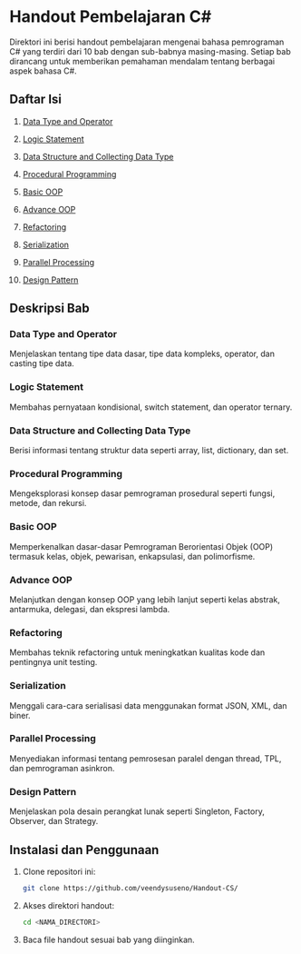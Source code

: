 # Handout Pembelajaran C#

Direktori ini berisi handout pembelajaran mengenai bahasa pemrograman C# yang terdiri dari 10 bab dengan sub-babnya masing-masing. Setiap bab dirancang untuk memberikan pemahaman mendalam tentang berbagai aspek bahasa C#.

## Daftar Isi

1. [Data Type and Operator](#data-type-and-operator)

2. [Logic Statement](#logic-statement)

3. [Data Structure and Collecting Data Type](#data-structure-and-collecting-data-type)

4. [Procedural Programming](#procedural-programming)

5. [Basic OOP](#basic-oop)

6. [Advance OOP](#advance-oop)

7. [Refactoring](#refactoring)

8. [Serialization](#serialization)

9. [Parallel Processing](#parallel-processing)

10. [Design Pattern](#design-pattern)

## Deskripsi Bab

### Data Type and Operator

Menjelaskan tentang tipe data dasar, tipe data kompleks, operator, dan casting tipe data.

### Logic Statement

Membahas pernyataan kondisional, switch statement, dan operator ternary.

### Data Structure and Collecting Data Type

Berisi informasi tentang struktur data seperti array, list, dictionary, dan set.

### Procedural Programming

Mengeksplorasi konsep dasar pemrograman prosedural seperti fungsi, metode, dan rekursi.

### Basic OOP

Memperkenalkan dasar-dasar Pemrograman Berorientasi Objek (OOP) termasuk kelas, objek, pewarisan, enkapsulasi, dan polimorfisme.

### Advance OOP

Melanjutkan dengan konsep OOP yang lebih lanjut seperti kelas abstrak, antarmuka, delegasi, dan ekspresi lambda.

### Refactoring

Membahas teknik refactoring untuk meningkatkan kualitas kode dan pentingnya unit testing.

### Serialization

Menggali cara-cara serialisasi data menggunakan format JSON, XML, dan biner.

### Parallel Processing

Menyediakan informasi tentang pemrosesan paralel dengan thread, TPL, dan pemrograman asinkron.

### Design Pattern

Menjelaskan pola desain perangkat lunak seperti Singleton, Factory, Observer, dan Strategy.

## Instalasi dan Penggunaan

1. Clone repositori ini:
   ```bash
   git clone https://github.com/veendysuseno/Handout-CS/
   ```
2. Akses direktori handout:
    ```bash
    cd <NAMA_DIRECTORI>
    ```
3. Baca file handout sesuai bab yang diinginkan.
